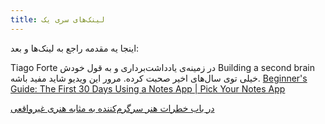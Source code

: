 ```yaml
---
title: لینک‌های سری یک
---
```


اینجا یه مقدمه راجع به لینک‌ها و بعد:

Tiago Forte در زمینه‌ی یادداشت‌برداری و به قول خودش Building a second brain خیلی توی سال‌های اخیر صحبت کرده. مرور این ویدیو شاید مفید باشه.
[Beginner's Guide: The First 30 Days Using a Notes App | Pick Your Notes App](https://www.youtube.com/watch?v=tOS53fSDqVw)

[در باب خطرات هنر سرگرم‌کننده به مثابه هنری غیرواقعی](https://twitter.com/friend_of_hume/status/1542104542208221186)